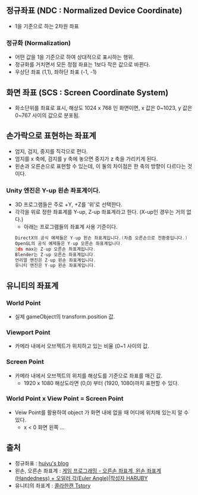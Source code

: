 정규좌표 (NDC : Normalized Device Coordinate)
-----
- 1을 기준으로 하는 2차원 좌표
### 정규화 (Normalization)
- 어떤 값을 1을 기준으로 하여 상대적으로 표시하는 행위.
- 정규화를 거치면서 모든 정점 좌표는 1보다 작은 값으로 바뀐다.
- 우상단 좌표 (1,1), 좌하단 좌표 (-1, -1)

화면 좌표 (SCS : Screen Coordinate System)
-----
- 화소단위를 좌표로 표시, 해상도 1024 x 768 인 화면이면, x 값은 0~1023, y 값은 0~767 사이의 값으로 분포됨.

손가락으로 표현하는 좌표계
-----
- 엄지, 검지, 중지를 직각으로 편다.
- 엄지를 x 축에, 검지를 y 축에 놓으면 중지가 z 축을 가리키게 된다.
- 왼손과 오른손으로 표현할 수 있는데, 이 둘의 차이점은 한 축의 방향이 다르다는 것이다.
### Unity 엔진은 Y-up 왼손 좌표계이다.
- 3D 프로그램들은 주로 +Y, +Z를 '위'로 선택한다.
- 각각을 위로 정한 좌표계를 Y-up, Z-up 좌표계라고 한다. (X-up인 경우는 거의 없다.)
  - 아래는 프로그램들의 좌표계 사용 기준이다.
  ```C
  DirectX의 공식 예제들은 Y-up 왼손 좌표계입니다.(차츰 오른손으로 전환중입니다.)
  OpenGL의 공식 예제들은 Y-up 오른손 좌표계입니다.
  3ds max는 Z-up 오른손 좌표계입니다.
  Blender는 Z-up 오른손 좌표계입니다.
  언리얼 엔진은 Z-up 왼손 좌표계입니다.
  유니티 엔진은 Y-up 왼손 좌표계입니다.
  ```
유니티의 좌표계
-----
### World Point
- 실제 gameObject의 transform.position 값.
### Viewport Point
- 카메라 내에서 오브젝트가 위치하고 있는 비율 (0~1 사이의 값.
### Screen Point
- 카메라 내에서 오브젝트의 위치를 해상도를 기준으로 좌표를 매긴 값.
  - 1920 x 1080 해상도라면 (0,0) 부터 (1920, 1080)까지 표현할 수 있다.
### World Point x View Point = Screen Point
- Veiw Point를 활용하여 object 가 화면 내에 없을 때 어디에 위치해 있는지 알 수 있다.
  - x < 0 화면 왼쪽 ...

출처
-----
- 정규좌표 : [huiyu's blog](https://huiyu.tistory.com/entry/컴퓨터-그래픽스-이론-정리-정규좌표와-화면좌표?category=476980)
- 왼손, 오른손 좌표계 : [게임 프로그래밍 - 오른손 좌표계, 왼손 좌표계(Handedness) + 오일러 각(Euler Angle)|작성자 HARUBY](https://https://blog.naver.com/haruby511/2215377144503D)
- 유니티의 좌표계 : [콜라한캔 Tstory](https://onecoke.tistory.com/entry/%EC%9C%A0%EB%8B%88%ED%8B%B0-%EC%A2%8C%ED%91%9C%EA%B3%84)
